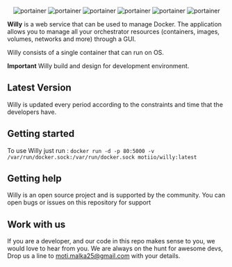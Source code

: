 
<p align="center">
  <img title="portainer" src='https://github.com/moti-malka/Willy/blob/release/v1/images/1.png' />
  <img title="portainer" src='https://github.com/moti-malka/Willy/blob/release/v1/images/2.png' />
  <img title="portainer" src='https://github.com/moti-malka/Willy/blob/release/v1/images/3.png' />
  <img title="portainer" src='https://github.com/moti-malka/Willy/blob/release/v1/images/4.png' />
  <img title="portainer" src='https://github.com/moti-malka/Willy/blob/release/v1/images/5.png' />
  <img title="portainer" src='https://github.com/moti-malka/Willy/blob/release/v1/images/6.png' />
</p>


**Willy** is a web service that can be used to manage Docker. The application allows you to manage all your orchestrator resources (containers, images, volumes, networks and more) through a GUI.

Willy consists of a single container that can run on OS.

**Important** Willy build and design for development environment.

## Latest Version

Willy is updated every period according to the constraints and time that the developers have.

## Getting started
To use Willy just run :
```docker run -d -p 80:5000 -v /var/run/docker.sock:/var/run/docker.sock motiio/willy:latest```

## Getting help
Willy  is an open source project and is supported by the community. You can open bugs or issues on this repository for support

## Work with us

If you are a developer, and our code in this repo makes sense to you, we would love to hear from you. We are always on the hunt for awesome devs, Drop us a line to moti.malka25@gmail.com with your details.
